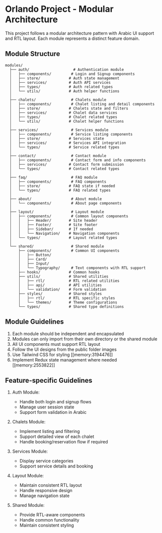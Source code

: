 # Orlando Project - Modular Architecture

This project follows a modular architecture pattern with Arabic UI support and RTL layout. Each module represents a distinct feature domain.

## Module Structure

```
modules/
  ├── auth/                    # Authentication module
  │   ├── components/         # Login and Signup components
  │   ├── store/             # Auth state management
  │   ├── services/          # Auth API services
  │   ├── types/             # Auth related types
  │   └── utils/             # Auth helper functions
  │
  ├── chalets/                # Chalets module
  │   ├── components/         # Chalet listing and detail components
  │   ├── store/             # Chalets state and filters
  │   ├── services/          # Chalet data services
  │   ├── types/             # Chalet related types
  │   └── utils/             # Chalet helper functions
  │
  ├── services/               # Services module
  │   ├── components/         # Service listing components
  │   ├── store/             # Services state
  │   ├── services/          # Services API integration
  │   └── types/             # Service related types
  │
  ├── contact/                # Contact module
  │   ├── components/         # Contact form and info components
  │   ├── services/          # Contact form submission
  │   └── types/             # Contact related types
  │
  ├── faq/                    # FAQ module
  │   ├── components/         # FAQ components
  │   ├── store/             # FAQ state if needed
  │   └── types/             # FAQ related types
  │
  ├── about/                  # About module
  │   └── components/         # About page components
  │
  ├── layout/                 # Layout module
  │   ├── components/         # Common layout components
  │   │   ├── Header/        # Site header
  │   │   ├── Footer/        # Site footer
  │   │   ├── Sidebar/       # If needed
  │   │   └── Navigation/    # Navigation components
  │   └── types/             # Layout related types
  │
  └── shared/                 # Shared module
      ├── components/         # Common UI components
      │   ├── Button/        
      │   ├── Card/          
      │   ├── Input/         
      │   └── Typography/     # Text components with RTL support
      ├── hooks/             # Common hooks
      ├── utils/             # Shared utilities
      │   ├── rtl/           # RTL related utilities
      │   ├── api/           # API utilities
      │   └── validation/    # Form validation
      ├── styles/            # Shared styles
      │   ├── rtl/           # RTL specific styles
      │   └── themes/        # Theme configurations
      └── types/             # Shared type definitions
```

## Module Guidelines

1. Each module should be independent and encapsulated
2. Modules can only import from their own directory or the shared module
3. All UI components must support RTL layout
4. Follow the UI designs from the public folder images
5. Use Tailwind CSS for styling [[memory:3194476]]
6. Implement Redux state management where needed [[memory:2553822]]

## Feature-specific Guidelines

1. Auth Module:
   - Handle both login and signup flows
   - Manage user session state
   - Support form validation in Arabic

2. Chalets Module:
   - Implement listing and filtering
   - Support detailed view of each chalet
   - Handle booking/reservation flow if required

3. Services Module:
   - Display service categories
   - Support service details and booking

4. Layout Module:
   - Maintain consistent RTL layout
   - Handle responsive design
   - Manage navigation state

5. Shared Module:
   - Provide RTL-aware components
   - Handle common functionality
   - Maintain consistent styling 